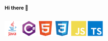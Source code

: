 ### Hi there 👋

<!--
**w3helton/w3helton** is a ✨ _special_ ✨ repository because its `README.md` (this file) appears on your GitHub profile.

Here are some ideas to get you started:

- 🔭 I’m currently working on ...
- 🌱 I’m currently learning ...
- 👯 I’m looking to collaborate on ...
- 🤔 I’m looking for help with ...
- 💬 Ask me about ...
- 📫 How to reach me: ...
- 😄 Pronouns: ...
- ⚡ Fun fact: ...
-->
<div style="display: inline_block"><br>
  <img align="center" alt="Java" height="50" width="50" src="https://raw.githubusercontent.com/devicons/devicon/master/icons/java/java-original-wordmark.svg">
  <img align="center" alt="Rafa-Csharp" height="50" width="50" src="https://raw.githubusercontent.com/devicons/devicon/master/icons/csharp/csharp-original.svg">
  
  <img align="center" alt="Rafa-HTML" height="50" width="50" src="https://raw.githubusercontent.com/devicons/devicon/master/icons/html5/html5-original.svg">
  <img align="center" alt="Rafa-CSS" height="50" width="50" src="https://raw.githubusercontent.com/devicons/devicon/master/icons/css3/css3-original.svg">
  <img align="center" alt="Rafa-Js" height="50" width="50" src="https://raw.githubusercontent.com/devicons/devicon/master/icons/javascript/javascript-plain.svg">
  
  <!--img align="center" alt="Rafa-React" height="50" width="50" src="https://raw.githubusercontent.com/devicons/devicon/master/icons/react/react-original.svg" -->

  <img align="center" alt="Rafa-Ts" height="50" width="50" src="https://raw.githubusercontent.com/devicons/devicon/master/icons/typescript/typescript-plain.svg">
  <!--img align="center" alt="Rafa-Python" height="50" width="50" src="https://raw.githubusercontent.com/devicons/devicon/master/icons/python/python-original.svg" -->
  
 
</div>

